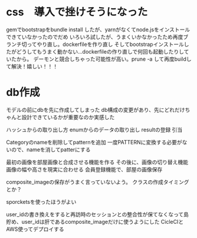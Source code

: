 # css　導入で挫けそうになった
gemでbootstrapをbundle install したが、yarnがなくてnode.jsをインストールできていなかったのでだめ 
いろいろ試したが、うまくいかなかったため再度ブランチ切ってやり直し。dockerfileを作り直し 
そしてbootstrapインストールしたがどうしてもうまく動かない…dockerfileの作り直しで何回も起動したりしていたから。 
デーモンと競合しちゃった可能性が高い。prune -a して再度buildして解決！嬉しい！！！

# db作成
モデルの前にdbを先に作成してしまった
db構成の変更があり、先にどれだけちゃんと設計できているかが重要なのか実感した

ハッシュからの取り出し方
enumからのデータの取り出し
resultの登録
引当

Categoryのnameを削除してpatternを追加
一度PATTERNに変換する必要がないので、nameを消してpatterにする

最初の画像を部屋画像と合成させる機能を作る
その後に、画像の切り替え機能
画像の幅や高さを現実に合わせる
会員登録機能で、部屋の画像保存

composite_imageの保存がうまく言っていないよう。
クラスの作成タイミングとか？

 sporcketsを使ったほうがよい

 user_idの書き換えをすると再訪時のセッションとの整合性が保てなくなって島貯め、user_idは肝であるcomposite_imageだけに使うようにした
 CicleCIとAWS使ってデプロイする
